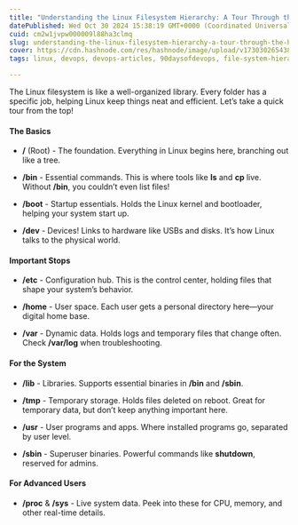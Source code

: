 ```yaml
---
title: "Understanding the Linux Filesystem Hierarchy: A Tour Through the Heart of Linux"
datePublished: Wed Oct 30 2024 15:38:19 GMT+0000 (Coordinated Universal Time)
cuid: cm2w1jvpw000009l88ha3clmq
slug: understanding-the-linux-filesystem-hierarchy-a-tour-through-the-heart-of-linux
cover: https://cdn.hashnode.com/res/hashnode/image/upload/v1730302654380/45826897-41f9-4650-b1b1-40492cb98dc7.webp
tags: linux, devops, devops-articles, 90daysofdevops, file-system-hierarchy

---
```


The Linux filesystem is like a well-organized library. Every folder has a specific job, helping Linux keep things neat and efficient. Let’s take a quick tour from the top!

#### The Basics

* **/** (Root) - The foundation. Everything in Linux begins here, branching out like a tree.
    
* **/bin** - Essential commands. This is where tools like **ls** and **cp** live. Without **/bin**, you couldn’t even list files!
    
* **/boot** - Startup essentials. Holds the Linux kernel and bootloader, helping your system start up.
    
* **/dev** - Devices! Links to hardware like USBs and disks. It’s how Linux talks to the physical world.
    

#### Important Stops

* **/etc** - Configuration hub. This is the control center, holding files that shape your system’s behavior.
    
* **/home** - User space. Each user gets a personal directory here—your digital home base.
    
* **/var** - Dynamic data. Holds logs and temporary files that change often. Check **/var/log** when troubleshooting.
    

#### For the System

* **/lib** - Libraries. Supports essential binaries in **/bin** and **/sbin**.
    
* **/tmp** - Temporary storage. Holds files deleted on reboot. Great for temporary data, but don’t keep anything important here.
    
* **/usr** - User programs and apps. Where installed programs go, separated by user level.
    
* **/sbin** - Superuser binaries. Powerful commands like **shutdown**, reserved for admins.
    

#### For Advanced Users

* **/proc** & **/sys** - Live system data. Peek into these for CPU, memory, and other real-time details.